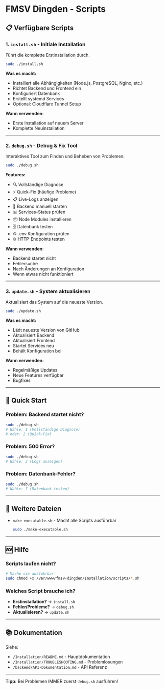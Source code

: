 # FMSV Dingden - Scripts

## 📋 Verfügbare Scripts

### 1. `install.sh` - Initiale Installation
Führt die komplette Erstinstallation durch.

```bash
sudo ./install.sh
```

**Was es macht:**
- Installiert alle Abhängigkeiten (Node.js, PostgreSQL, Nginx, etc.)
- Richtet Backend und Frontend ein
- Konfiguriert Datenbank
- Erstellt systemd Services
- Optional: Cloudflare Tunnel Setup

**Wann verwenden:**
- Erste Installation auf neuem Server
- Komplette Neuinstallation

---

### 2. `debug.sh` - Debug & Fix Tool
Interaktives Tool zum Finden und Beheben von Problemen.

```bash
sudo ./debug.sh
```

**Features:**
- 🔍 Vollständige Diagnose
- ⚡ Quick-Fix (häufige Probleme)
- 📋 Live-Logs anzeigen
- 🔧 Backend manuell starten
- 📊 Services-Status prüfen
- 📦 Node Modules installieren
- 🗄️ Datenbank testen
- ⚙️ .env Konfiguration prüfen
- 🌐 HTTP-Endpoints testen

**Wann verwenden:**
- Backend startet nicht
- Fehlersuche
- Nach Änderungen an Konfiguration
- Wenn etwas nicht funktioniert

---

### 3. `update.sh` - System aktualisieren
Aktualisiert das System auf die neueste Version.

```bash
sudo ./update.sh
```

**Was es macht:**
- Lädt neueste Version von GitHub
- Aktualisiert Backend
- Aktualisiert Frontend
- Startet Services neu
- Behält Konfiguration bei

**Wann verwenden:**
- Regelmäßige Updates
- Neue Features verfügbar
- Bugfixes

---

## 🚀 Quick Start

### Problem: Backend startet nicht?
```bash
sudo ./debug.sh
# Wähle: 1 (Vollständige Diagnose)
# oder: 2 (Quick-Fix)
```

### Problem: 500 Error?
```bash
sudo ./debug.sh
# Wähle: 3 (Logs anzeigen)
```

### Problem: Datenbank-Fehler?
```bash
sudo ./debug.sh
# Wähle: 7 (Datenbank testen)
```

---

## 📁 Weitere Dateien

- `make-executable.sh` - Macht alle Scripts ausführbar
  ```bash
  sudo ./make-executable.sh
  ```

---

## 🆘 Hilfe

### Scripts laufen nicht?
```bash
# Mache sie ausführbar
sudo chmod +x /var/www/fmsv-dingden/Installation/scripts/*.sh
```

### Welches Script brauche ich?
- **Erstinstallation?** → `install.sh`
- **Fehler/Probleme?** → `debug.sh`
- **Aktualisieren?** → `update.sh`

---

## 📚 Dokumentation

Siehe:
- `/Installation/README.md` - Hauptdokumentation
- `/Installation/TROUBLESHOOTING.md` - Problemlösungen
- `/backend/API-Dokumentation.md` - API Referenz

---

**Tipp:** Bei Problemen IMMER zuerst `debug.sh` ausführen!
